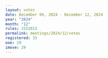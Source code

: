 ```yaml
---
layout: votes
date: December 09, 2024 - December 12, 2024
year: "2024"
month: "12"
rules: 3152013
permalink: meetings/2024/12/votes
registered: 33
ooe: 29
imove: 29
---
```


